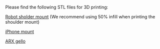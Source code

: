 
Please find the following STL files for 3D printing:

[Robot sholder mount](./shoulder) (We recommend using 50% infill when printing the shoulder mount)

[iPhone mount](./iPhone_mounting)

[ARX gello](./ARX_gello)



